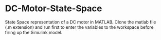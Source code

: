 # DC-Motor-State-Space
State Space representation of a DC motor in MATLAB.
Clone the matlab file (.m extension) and run first to enter the variables to the workspace before firing up the Simulink model.
